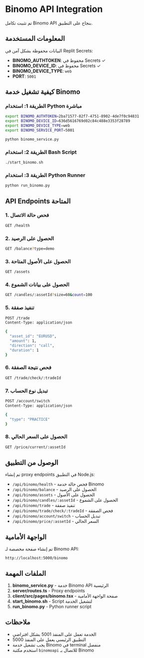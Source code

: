 # Binomo API Integration

تم تثبيت تكامل Binomo API بنجاح على التطبيق.

## المعلومات المستخدمة

البيانات محفوظة بشكل آمن في Replit Secrets:
- **BINOMO_AUTHTOKEN**: محفوظ في Secrets ✓
- **BINOMO_DEVICE_ID**: محفوظ في Secrets ✓
- **BINOMO_DEVICE_TYPE**: `web`
- **PORT**: `5001`

## كيفية تشغيل خدمة Binomo

### الطريقة 1: استخدام Python مباشرة

```bash
export BINOMO_AUTHTOKEN=2ba71577-82f7-4751-8902-4de7f0c94831
export BINOMO_DEVICE_ID=636d5616769d02c84c488e3353f28789
export BINOMO_DEVICE_TYPE=web
export BINOMO_SERVICE_PORT=5001

python binomo_service.py
```

### الطريقة 2: استخدام Bash Script

```bash
./start_binomo.sh
```

### الطريقة 3: استخدام Python Runner

```bash
python run_binomo.py
```

## API Endpoints المتاحة

### 1. فحص حالة الاتصال
```bash
GET /health
```

### 2. الحصول على الرصيد
```bash
GET /balance?type=demo
```

### 3. الحصول على الأصول المتاحة
```bash
GET /assets
```

### 4. الحصول على بيانات الشموع
```bash
GET /candles/:assetId?size=60&count=100
```

### 5. تنفيذ صفقة
```bash
POST /trade
Content-Type: application/json

{
  "asset_id": "EURUSD",
  "amount": 1,
  "direction": "call",
  "duration": 1
}
```

### 6. فحص نتيجة الصفقة
```bash
GET /trade/check/:tradeId
```

### 7. تبديل نوع الحساب
```bash
POST /account/switch
Content-Type: application/json

{
  "type": "PRACTICE"
}
```

### 8. الحصول على السعر الحالي
```bash
GET /price/current/:assetId
```

## الوصول من التطبيق

تم إنشاء proxy endpoints في التطبيق Node.js:

- `/api/binomo/health` - فحص حالة خدمة Binomo
- `/api/binomo/balance` - الحصول على الرصيد
- `/api/binomo/assets` - الحصول على الأصول
- `/api/binomo/candles/:assetId` - الحصول على الشموع
- `/api/binomo/trade` - تنفيذ صفقة
- `/api/binomo/trade/check/:tradeId` - فحص الصفقة
- `/api/binomo/account/switch` - تبديل الحساب
- `/api/binomo/price/:assetId` - السعر الحالي

## الواجهة الأمامية

تم إنشاء صفحة مخصصة لـ Binomo API:

```
http://localhost:5000/binomo
```

## الملفات المهمة

1. **binomo_service.py** - خدمة Binomo API الرئيسية
2. **server/routes.ts** - Proxy endpoints
3. **client/src/pages/binomo.tsx** - صفحة الواجهة الأمامية
4. **start_binomo.sh** - Script لتشغيل الخدمة
5. **run_binomo.py** - Python runner script

## ملاحظات

- الخدمة تعمل على المنفذ 5001 بشكل افتراضي
- التطبيق الرئيسي يعمل على المنفذ 5000
- يجب تشغيل خدمة Binomo في terminal منفصل
- استخدم مكتبة `binomoapi` للاتصال بـ Binomo
